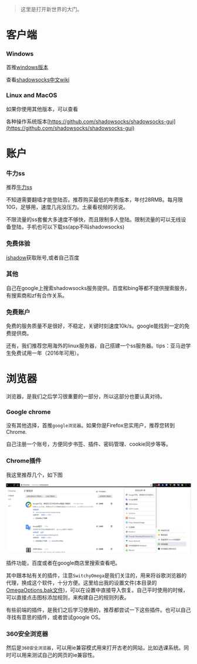 
> 这里是打开新世界的大门。

# 客户端
### Windows

首推[windows版本](https://github.com/shadowsocks/shadowsocks-windows)

查看[shadowsocks中文wiki](https://github.com/shadowsocks/shadowsocks-windows/wiki/Shadowsocks-Windows-%E4%BD%BF%E7%94%A8%E8%AF%B4%E6%98%8E)

### Linux and MacOS 

如果你使用其他版本，可以查看

各种操作系统版本[https://github.com/shadowsocks/shadowsocks-gui](https://github.com/shadowsocks/shadowsocks-gui)

# 账户

### 牛力ss

推荐[牛力ss](https://my.niuliss.com)
 
不知道需要翻墙才能登陆否。推荐购买最低的年费版本，年付28RMB。每月限10G，足够用，速度几兆没压力。土豪看视频的另说。

不限流量的ss套餐大多速度不够快，而且限制多人登陆。限制流量的可以无线设备登陆，手机也可以下载ss(app不叫shadowsocks)

### 免费体验

[ishadow](https://ishadow.404da.com/index_cn.html)获取账号,或者自己百度

### 其他

自己在google上搜索shadowsocks服务提供。百度和bing等都不提供搜索服务，有搜索商和zf有合作关系。

### 免费账户

免费的服务质量不是很好，不稳定，关键时刻速度10k/s。google能找到一定的免费提供商。

还有，我们推荐您用海外的linux服务器，自己搭建一个ss服务器。tips：亚马逊学生免费试用一年（2016年可用）。

# 浏览器

浏览器，是我们之后学习很重要的一部分，所以这部分也要认真对待。

### Google chrome

没有其他选择，首推`google浏览器`。如果你是Firefox忠实用户，推荐您转到Chrome.

自己注册一个账号，方便同步书签、插件、密码管理、cookie同步等等。

### Chrome插件

我这里推荐几个，如下图

![插件集合](img/1.png)

插件功能，百度或者在google商店里搜索查看吧。

其中跟本帖有关的插件，注意`SwitchyOmega`是我们关注的，用来将谷歌浏览器的代理，换成这个软件，十分方便。这里给出我的设置文件(本目录的[OmegaOptions.bak文件](OmegaOptions.bak))，可以在设置中直接导入恢复。自己平时使用的时候，可以直接点击图标添加规则，来构建自己的规则列表。

有些前端的插件，是我们之后学习使用的，推荐都尝试一下这些插件。也可以自己寻找有意思的插件，或者尝试google OS。

### 360安全浏览器

然后是`360安全浏览器`，可以用ie兼容模式用来打开古老的网站，比如选课系统。同时可以用来测试自己的网页的ie兼容性。


